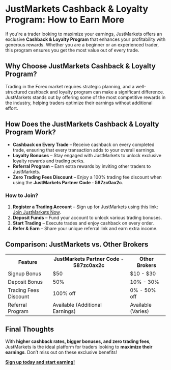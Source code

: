  <h1>JustMarkets Cashback & Loyalty Program: How to Earn More</h1>
    <p>If you're a trader looking to maximize your earnings, JustMarkets offers an exclusive <strong>Cashback & Loyalty Program</strong> that enhances your profitability with generous rewards. Whether you are a beginner or an experienced trader, this program ensures you get the most value out of every trade.</p>
    <h2>Why Choose JustMarkets Cashback & Loyalty Program?</h2>
    <p>Trading in the Forex market requires strategic planning, and a well-structured cashback and loyalty program can make a significant difference. JustMarkets stands out by offering some of the most competitive rewards in the industry, helping traders optimize their earnings without additional effort.</p>
    <h2>How Does the JustMarkets Cashback & Loyalty Program Work?</h2>
    <ul>
        <li><strong>Cashback on Every Trade</strong> – Receive cashback on every completed trade, ensuring that every transaction adds to your overall earnings.</li>
        <li><strong>Loyalty Bonuses</strong> – Stay engaged with JustMarkets to unlock exclusive loyalty rewards and trading perks.</li>
        <li><strong>Referral Program</strong> – Earn extra rewards by inviting other traders to JustMarkets.</li>
        <li><strong>Zero Trading Fees Discount</strong> – Enjoy a 100% trading fee discount when using the <strong>JustMarkets Partner Code - 587zc0ax2c</strong>.</li>
    </ul>
    <h3>How to Join?</h3>
    <ol>
        <li><strong>Register a Trading Account</strong> – Sign up for JustMarkets using this link: <a href="https://one.justmarkets.link/a/587zc0ax2c" target="_blank">Join JustMarkets Now</a>.</li>
        <li><strong>Deposit Funds</strong> – Fund your account to unlock various trading bonuses.</li>
        <li><strong>Start Trading</strong> – Execute trades and enjoy cashback on every order.</li>
        <li><strong>Refer & Earn</strong> – Share your unique referral link and earn extra income.</li>
    </ol>
    <h2>Comparison: JustMarkets vs. Other Brokers</h2>
    <table>
        <tr>
            <th>Feature</th>
            <th>JustMarkets Partner Code - 587zc0ax2c</th>
            <th>Other Brokers</th>
        </tr>
        <tr>
            <td>Signup Bonus</td>
            <td>$50</td>
            <td>$10 - $30</td>
        </tr>
        <tr>
            <td>Deposit Bonus</td>
            <td>50%</td>
            <td>10% - 30%</td>
        </tr>
        <tr>
            <td>Trading Fees Discount</td>
            <td>100% off</td>
            <td>0% - 50% off</td>
        </tr>
        <tr>
            <td>Referral Program</td>
            <td>Available (Additional Earnings)</td>
            <td>Available (Varies)</td>
        </tr>
    </table>
    <h2>Final Thoughts</h2>
    <p>With <strong>higher cashback rates, bigger bonuses, and zero trading fees</strong>, JustMarkets is the ideal platform for traders looking to <strong>maximize their earnings</strong>. Don’t miss out on these exclusive benefits!</p>
    <p><strong><a href="https://one.justmarkets.link/a/587zc0ax2c" target="_blank">Sign up today and start earning!</a></strong></p>
</body>
</html>
